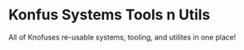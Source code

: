 # Konfus Systems Tools n Utils
 All of Knofuses re-usable systems, tooling, and utilites in one place!

